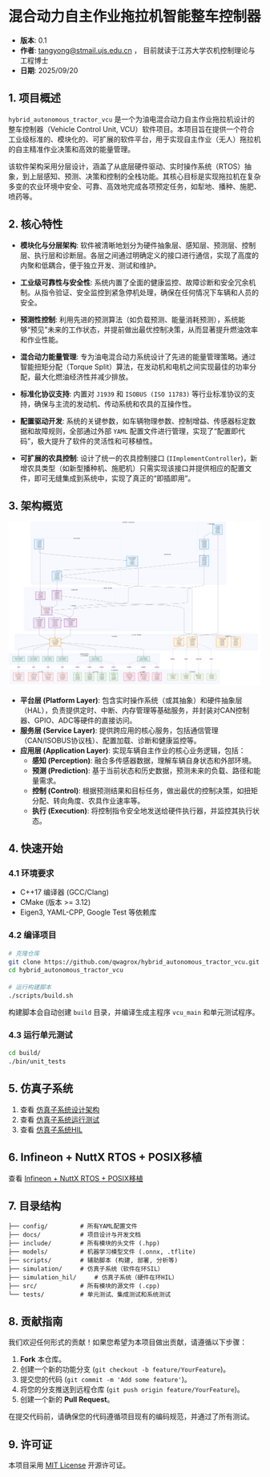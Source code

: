 # 混合动力自主作业拖拉机智能整车控制器

- **版本**: 0.1
- **作者**: tangyong@stmail.ujs.edu.cn ， 目前就读于江苏大学农机控制理论与工程博士
- **日期**: 2025/09/20

## 1. 项目概述

`hybrid_autonomous_tractor_vcu` 是一个为油电混合动力自主作业拖拉机设计的整车控制器（Vehicle Control Unit, VCU）软件项目。本项目旨在提供一个符合工业级标准的、模块化的、可扩展的软件平台，用于实现自主作业（无人）拖拉机的自主精准作业决策和高效的能量管理。

该软件架构采用分层设计，涵盖了从底层硬件驱动、实时操作系统（RTOS）抽象，到上层感知、预测、决策和控制的全栈功能。其核心目标是实现拖拉机在复杂多变的农业环境中安全、可靠、高效地完成各项预定任务，如犁地、播种、施肥、喷药等。

## 2. 核心特性

- **模块化与分层架构**: 软件被清晰地划分为硬件抽象层、感知层、预测层、控制层、执行层和诊断层。各层之间通过明确定义的接口进行通信，实现了高度的内聚和低耦合，便于独立开发、测试和维护。

- **工业级可靠性与安全性**: 系统内置了全面的健康监控、故障诊断和安全冗余机制。从指令验证、安全监控到紧急停机处理，确保在任何情况下车辆和人员的安全。

- **预测性控制**: 利用先进的预测算法（如负载预测、能量消耗预测），系统能够“预见”未来的工作状态，并提前做出最优控制决策，从而显著提升燃油效率和作业性能。

- **混合动力能量管理**: 专为油电混合动力系统设计了先进的能量管理策略。通过智能扭矩分配（Torque Split）算法，在发动机和电机之间实现最佳的功率分配，最大化燃油经济性并减少排放。

- **标准化协议支持**: 内置对 `J1939` 和 `ISOBUS (ISO 11783)` 等行业标准协议的支持，确保与主流的发动机、传动系统和农具的互操作性。

- **配置驱动开发**: 系统的关键参数，如车辆物理参数、控制增益、传感器标定数据和故障规则，全部通过外部 `YAML` 配置文件进行管理，实现了“配置即代码”，极大提升了软件的灵活性和可移植性。

- **可扩展的农具控制**: 设计了统一的农具控制接口 (`IImplementController`)，新增农具类型（如新型播种机、施肥机）只需实现该接口并提供相应的配置文件，即可无缝集成到系统中，实现了真正的“即插即用”。

## 3. 架构概览

![image](https://github.com/qwagrox/hybrid_autonomous_tractor_vcu/blob/main/img/integrated_vcu_architecture.png)

- **平台层 (Platform Layer)**: 包含实时操作系统（或其抽象）和硬件抽象层（HAL），负责提供定时、中断、内存管理等基础服务，并封装对CAN控制器、GPIO、ADC等硬件的直接访问。
- **服务层 (Service Layer)**: 提供跨应用的核心服务，包括通信管理（CAN/ISOBUS协议栈）、配置加载、诊断和健康监控等。
- **应用层 (Application Layer)**: 实现车辆自主作业的核心业务逻辑，包括：
  - **感知 (Perception)**: 融合多传感器数据，理解车辆自身状态和外部环境。
  - **预测 (Prediction)**: 基于当前状态和历史数据，预测未来的负载、路径和能量需求。
  - **控制 (Control)**: 根据预测结果和目标任务，做出最优的控制决策，如扭矩分配、转向角度、农具作业速率等。
  - **执行 (Execution)**: 将控制指令安全地发送给硬件执行器，并监控其执行状态。

## 4. 快速开始

### 4.1 环境要求

- C++17 编译器 (GCC/Clang)
- CMake (版本 >= 3.12)
- Eigen3, YAML-CPP, Google Test 等依赖库

### 4.2 编译项目

```bash
# 克隆仓库
git clone https://github.com/qwagrox/hybrid_autonomous_tractor_vcu.git
cd hybrid_autonomous_tractor_vcu

# 运行构建脚本
./scripts/build.sh
```

构建脚本会自动创建 `build` 目录，并编译生成主程序 `vcu_main` 和单元测试程序。

### 4.3 运行单元测试

```bash
cd build/
./bin/unit_tests
```

## 5. 仿真子系统

1. 查看 [仿真子系统设计架构](https://github.com/qwagrox/hybrid_autonomous_tractor_vcu/blob/main/docs/%E4%BB%BF%E7%9C%9F%E5%AD%90%E7%B3%BB%E7%BB%9F/simulation_architecture.md)
2. 查看 [仿真子系统运行测试](https://github.com/qwagrox/hybrid_autonomous_tractor_vcu/tree/main/simulation)
3. 查看 [仿真子系统HIL](https://github.com/qwagrox/hybrid_autonomous_tractor_vcu/tree/main/simulation_hil)

## 6. Infineon + NuttX RTOS + POSIX移植

查看 [Infineon + NuttX RTOS + POSIX移植](https://github.com/qwagrox/hybrid_autonomous_tractor_vcu/tree/main/docs/RTOS)

## 7. 目录结构

```
├── config/         # 所有YAML配置文件
├── docs/           # 项目设计与开发文档
├── include/        # 所有模块的头文件 (.hpp)
├── models/         # 机器学习模型文件 (.onnx, .tflite)
├── scripts/        # 辅助脚本 (构建, 部署, 分析等)
├── simulation/     # 仿真子系统（软件在环SIL）
├── simulation_hil/     # 仿真子系统（硬件在环HIL）
├── src/            # 所有模块的源文件 (.cpp)
└── tests/          # 单元测试、集成测试和系统测试
```

## 8. 贡献指南

我们欢迎任何形式的贡献！如果您希望为本项目做出贡献，请遵循以下步骤：

1. **Fork** 本仓库。
2. 创建一个新的功能分支 (`git checkout -b feature/YourFeature`)。
3. 提交您的代码 (`git commit -m 'Add some feature'`)。
4. 将您的分支推送到远程仓库 (`git push origin feature/YourFeature`)。
5. 创建一个新的 **Pull Request**。

在提交代码前，请确保您的代码遵循项目现有的编码规范，并通过了所有测试。

## 9. 许可证

本项目采用 [MIT License](LICENSE) 开源许可证。
